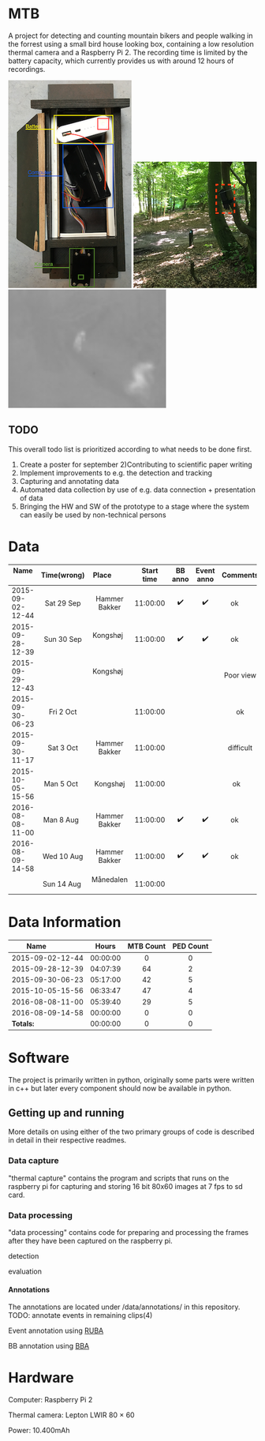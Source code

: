 # MTB
A project for detecting and counting mountain bikers and people walking in the forrest using a small bird house looking box, containing a low resolution thermal camera and a Raspberry Pi 2. The recording time is limited by the battery capacity, which currently provides us with around 12 hours of recordings.

![box_content](data/examples/box.png "Content of bird box") ![setup_example](data/examples/marked_box.png "Bird box placed in tree with view of path") ![output_example](data/examples/Intensity2.png "Example of a captured thermal image(mapped to fit 8bit)")  

## TODO
This overall todo list is prioritized according to what needs to be done first.
1) Create a poster for september
2)Contributing to scientific paper writing
3) Implement improvements to e.g. the detection and tracking
4) Capturing and annotating data
5) Automated data collection by use of e.g. data connection + presentation of data
6) Bringing the HW and SW of the prototype to a stage where the system can easily be used by non-technical persons

# Data

| Name             | Time(wrong) | Place         |Start time| BB anno            | Event anno         | Comments | Usage |
| ---------------- |:-----------:|:-------------:|:--------:|:------------------:|:------------------:|:--------:|------:|
| 2015-09-02-12-44 | Sat 29 Sep  | Hammer Bakker | 11:00:00 | :heavy_check_mark: | :heavy_check_mark: | ok       | train |
| 2015-09-28-12-39 | Sun 30 Sep  | Kongshøj      | 11:00:00 | :heavy_check_mark: | :heavy_check_mark: | ok       | train |
| 2015-09-29-12-43 |             | Kongshøj      |          |                    |                    | Poor view|       |
| 2015-09-30-06-23 | Fri 2 Oct   |               | 11:00:00 |                    |                    | ok       | test  |
| 2015-09-30-11-17 | Sat 3 Oct   | Hammer Bakker | 11:00:00 |                    |                    | difficult|       |
| 2015-10-05-15-56 | Man 5 Oct   | Kongshøj      | 11:00:00 |                    |                    | ok       | test  |
| 2016-08-08-11-00 | Man 8 Aug   | Hammer Bakker | 11:00:00 | :heavy_check_mark: | :heavy_check_mark: | ok       | train | 
| 2016-08-09-14-58 | Wed 10 Aug  | Hammer Bakker | 11:00:00 | :heavy_check_mark: | :heavy_check_mark: | ok       | test  |
|                  | Sun 14 Aug  | Månedalen     | 11:00:00 |                    |                    |          |       |

# Data Information

| Name             | Hours     | MTB Count |PED Count | 
| ---------------- |:---------:|:---------:|:--------:|
| 2015-09-02-12-44 | 00:00:00  | 0         | 0        | 
| 2015-09-28-12-39 | 04:07:39  | 64        | 2        |     
| 2015-09-30-06-23 | 05:17:00  | 42        | 5        | 
| 2015-10-05-15-56 | 06:33:47  | 47        | 4        |  
| 2016-08-08-11-00 | 05:39:40  | 29        | 5        | 
| 2016-08-09-14-58 | 00:00:00  | 0         | 0        | 
| **Totals:**      | 00:00:00  | 0         | 0        |


# Software
The project is primarily written in python, originally some parts were written in c++ but later every component should now be available in python.

## Getting up and running
More details on using either of the two primary groups of code is described in detail in their respective readmes.

### Data capture
"thermal capture" contains the program and scripts that runs on the raspberry pi for capturing and storing 16 bit 80x60 images at 7 fps to sd card.

### Data processing
"data processing" contains code for preparing and processing the frames after they have been captured on the raspberry pi.

detection

evaluation

#### Annotations
The annotations are located under /data/annotations/ in this repository.
TODO: annotate events in remaining clips(4)

Event annotation using [RUBA](https://bitbucket.org/aauvap/ruba/downloads/)

BB annotation using [BBA](https://bitbucket.org/aauvap/bounding-box-annotator/downloads/)

# Hardware
Computer: Raspberry Pi 2

Thermal camera: Lepton LWIR 80 × 60

Power: 10.400mAh
